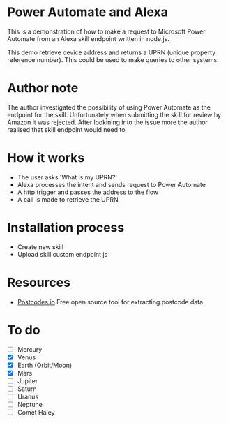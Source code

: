 # Power Automate and Alexa
This is a demonstration of how to make a request to Microsoft Power Automate 
from an Alexa skill endpoint written in node.js.

This demo retrieve device address and returns a UPRN (unique
property reference number). This could be used to make queries to other systems.

# Author note
The author investigated the possibility of using Power Automate as the endpoint for the skill. 
Unfortunately when submitting the skill for review by Amazon it was rejected. After lookining
into the issue more the author realised that skill endpoint would need to

# How it works 

- The user asks 'What is my UPRN?'
- Alexa processes the intent and sends request to Power Automate
- A http trigger and passes the address to the flow
- A call is made to retrieve the UPRN

# Installation process
- Create new skill
- Upload skill custom endpoint js

# Resources

- [Postcodes.io](https://postcodes.io/) Free open source tool for extracting postcode data

# To do
- [ ] Mercury
- [x] Venus
- [x] Earth (Orbit/Moon)
- [x] Mars
- [ ] Jupiter
- [ ] Saturn
- [ ] Uranus
- [ ] Neptune
- [ ] Comet Haley
